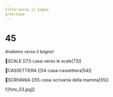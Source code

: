 ```yaml
---
title:verso il bagno
area:Casa
---
```

# 45
_Andiamo verso il bagno!_

👣SCALE [[73-casa-verso le scale|73]]

👀CASSETTIERA [[54-casa-cassettiera|54]]

👀SCRIVANIA [[55-casa-scrivania della mamma|55]]

![[foto_53.jpg]]